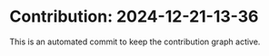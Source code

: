 # Contribution: 2024-12-21-13-36
This is an automated commit to keep the contribution graph active.
